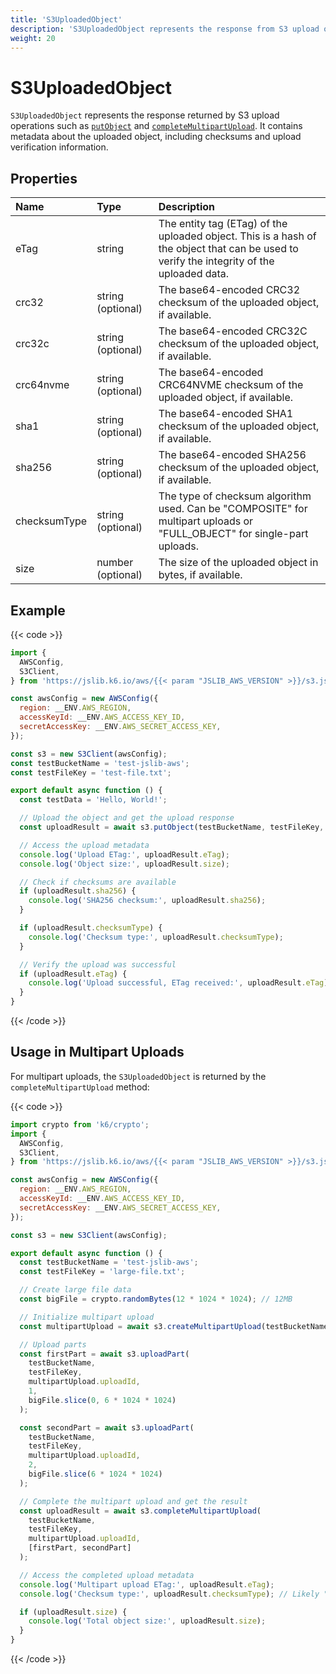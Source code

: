 ```yaml
---
title: 'S3UploadedObject'
description: 'S3UploadedObject represents the response from S3 upload operations'
weight: 20
---
```


# S3UploadedObject

`S3UploadedObject` represents the response returned by S3 upload operations such as [`putObject`](https://grafana.com/docs/k6/<K6_VERSION>/javascript-api/jslib/aws/s3client/putobject) and [`completeMultipartUpload`](https://grafana.com/docs/k6/<K6_VERSION>/javascript-api/jslib/aws/s3client/completemultipartupload). It contains metadata about the uploaded object, including checksums and upload verification information.

## Properties

| Name         | Type              | Description                                                                                                                               |
| :----------- | :---------------- | :---------------------------------------------------------------------------------------------------------------------------------------- |
| eTag         | string            | The entity tag (ETag) of the uploaded object. This is a hash of the object that can be used to verify the integrity of the uploaded data. |
| crc32        | string (optional) | The base64-encoded CRC32 checksum of the uploaded object, if available.                                                                   |
| crc32c       | string (optional) | The base64-encoded CRC32C checksum of the uploaded object, if available.                                                                  |
| crc64nvme    | string (optional) | The base64-encoded CRC64NVME checksum of the uploaded object, if available.                                                               |
| sha1         | string (optional) | The base64-encoded SHA1 checksum of the uploaded object, if available.                                                                    |
| sha256       | string (optional) | The base64-encoded SHA256 checksum of the uploaded object, if available.                                                                  |
| checksumType | string (optional) | The type of checksum algorithm used. Can be "COMPOSITE" for multipart uploads or "FULL_OBJECT" for single-part uploads.                   |
| size         | number (optional) | The size of the uploaded object in bytes, if available.                                                                                   |

## Example

{{< code >}}

```javascript
import {
  AWSConfig,
  S3Client,
} from 'https://jslib.k6.io/aws/{{< param "JSLIB_AWS_VERSION" >}}/s3.js';

const awsConfig = new AWSConfig({
  region: __ENV.AWS_REGION,
  accessKeyId: __ENV.AWS_ACCESS_KEY_ID,
  secretAccessKey: __ENV.AWS_SECRET_ACCESS_KEY,
});

const s3 = new S3Client(awsConfig);
const testBucketName = 'test-jslib-aws';
const testFileKey = 'test-file.txt';

export default async function () {
  const testData = 'Hello, World!';

  // Upload the object and get the upload response
  const uploadResult = await s3.putObject(testBucketName, testFileKey, testData);

  // Access the upload metadata
  console.log('Upload ETag:', uploadResult.eTag);
  console.log('Object size:', uploadResult.size);

  // Check if checksums are available
  if (uploadResult.sha256) {
    console.log('SHA256 checksum:', uploadResult.sha256);
  }

  if (uploadResult.checksumType) {
    console.log('Checksum type:', uploadResult.checksumType);
  }

  // Verify the upload was successful
  if (uploadResult.eTag) {
    console.log('Upload successful, ETag received:', uploadResult.eTag);
  }
}
```

{{< /code >}}

## Usage in Multipart Uploads

For multipart uploads, the `S3UploadedObject` is returned by the `completeMultipartUpload` method:

{{< code >}}

```javascript
import crypto from 'k6/crypto';
import {
  AWSConfig,
  S3Client,
} from 'https://jslib.k6.io/aws/{{< param "JSLIB_AWS_VERSION" >}}/s3.js';

const awsConfig = new AWSConfig({
  region: __ENV.AWS_REGION,
  accessKeyId: __ENV.AWS_ACCESS_KEY_ID,
  secretAccessKey: __ENV.AWS_SECRET_ACCESS_KEY,
});

const s3 = new S3Client(awsConfig);

export default async function () {
  const testBucketName = 'test-jslib-aws';
  const testFileKey = 'large-file.txt';

  // Create large file data
  const bigFile = crypto.randomBytes(12 * 1024 * 1024); // 12MB

  // Initialize multipart upload
  const multipartUpload = await s3.createMultipartUpload(testBucketName, testFileKey);

  // Upload parts
  const firstPart = await s3.uploadPart(
    testBucketName,
    testFileKey,
    multipartUpload.uploadId,
    1,
    bigFile.slice(0, 6 * 1024 * 1024)
  );

  const secondPart = await s3.uploadPart(
    testBucketName,
    testFileKey,
    multipartUpload.uploadId,
    2,
    bigFile.slice(6 * 1024 * 1024)
  );

  // Complete the multipart upload and get the result
  const uploadResult = await s3.completeMultipartUpload(
    testBucketName,
    testFileKey,
    multipartUpload.uploadId,
    [firstPart, secondPart]
  );

  // Access the completed upload metadata
  console.log('Multipart upload ETag:', uploadResult.eTag);
  console.log('Checksum type:', uploadResult.checksumType); // Likely "COMPOSITE"

  if (uploadResult.size) {
    console.log('Total object size:', uploadResult.size);
  }
}
```

{{< /code >}}
